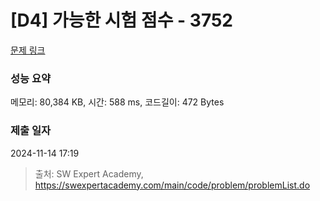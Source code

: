 # [D4] 가능한 시험 점수 - 3752 

[문제 링크](https://swexpertacademy.com/main/code/problem/problemDetail.do?contestProbId=AWHPkqBqAEsDFAUn) 

### 성능 요약

메모리: 80,384 KB, 시간: 588 ms, 코드길이: 472 Bytes

### 제출 일자

2024-11-14 17:19



> 출처: SW Expert Academy, https://swexpertacademy.com/main/code/problem/problemList.do